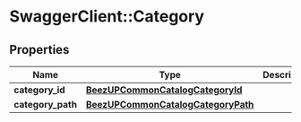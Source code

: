 # SwaggerClient::Category

## Properties
Name | Type | Description | Notes
------------ | ------------- | ------------- | -------------
**category_id** | [**BeezUPCommonCatalogCategoryId**](BeezUPCommonCatalogCategoryId.md) |  | 
**category_path** | [**BeezUPCommonCatalogCategoryPath**](BeezUPCommonCatalogCategoryPath.md) |  | 


